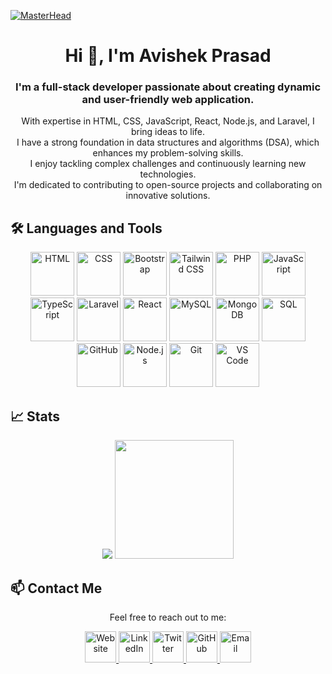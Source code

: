 [![MasterHead](https://i.pinimg.com/originals/2f/f4/28/2ff428006f3ade5f10beac69372062ab.gif)](https://www.apavishek.xyz)
<h1 align="center">Hi 👋, I'm Avishek Prasad</h1>

<h3 align="center">I'm a full-stack developer passionate about creating dynamic and user-friendly web application.</h3>

<p align="center">
  With expertise in HTML, CSS, JavaScript, React, Node.js, and Laravel, I bring ideas to life.<br>
  I have a strong foundation in data structures and algorithms (DSA), which enhances my problem-solving skills.<br>
  I enjoy tackling complex challenges and continuously learning new technologies.<br>
  I'm dedicated to contributing to open-source projects and collaborating on innovative solutions.
</p>




## 🛠 Languages and Tools

<p align="center">
  <img src="https://www.apavishek.xyz/img/skills/html.png" alt="HTML" width="70" height="70">
  <img src="https://www.apavishek.xyz/img/skills/css.png" alt="CSS" width="70" height="70">
  <img src="https://www.apavishek.xyz/img/skills/bootstrap-framework-logo.png" alt="Bootstrap" width="70" height="70">
  <img src="https://www.apavishek.xyz/img/skills/tailwind.png" alt="Tailwind CSS" width="70" height="70">
  <img src="https://www.apavishek.xyz/img/skills/php.png" alt="PHP" width="70" height="70">
  <img src="https://www.apavishek.xyz/img/skills/javascript.png" alt="JavaScript" width="70" height="70">
  <img src="https://www.apavishek.xyz/img/skills/typescript.png" alt="TypeScript" width="70" height="70">
  <img src="https://www.apavishek.xyz/img/skills/laravel-framework-logo.png" alt="Laravel" width="70" height="70">
  <img src="https://www.apavishek.xyz/img/skills/react.png" alt="React" width="70" height="70">
  <img src="https://www.apavishek.xyz/img/skills/mysql.png" alt="MySQL" width="70" height="70">
  <img src="https://www.apavishek.xyz/img/skills/mongo-db.png" alt="MongoDB" width="70" height="70">
  <img src="https://www.apavishek.xyz/img/skills/sql.png" alt="SQL" width="70" height="70">
  <img src="https://www.apavishek.xyz/img/skills/github.png" alt="GitHub" width="70" height="70">
  <img src="https://www.apavishek.xyz/img/skills/nodejs.png" alt="Node.js" width="70" height="70">
  <img src="https://www.apavishek.xyz/img/skills/git.png" alt="Git" width="70" height="70">
  <img src="https://www.apavishek.xyz/img/skills/visual-studio-code.png" alt="VS Code" width="70" height="70">
</p>

## 📈 Stats

<div align="center">
  <img src="https://github-readme-streak-stats.herokuapp.com/?user=avishek999&theme=radical&hide_border=false">
  <img src="https://github-readme-stats.vercel.app/api/top-langs/?username=avishek999&theme=radical&hide_border=false&include_all_commits=false&count_private=false&layout=compact" style="height:190px">
</div>

## 📫 Contact Me

<p align="center">
  Feel free to reach out to me:
</p>
<p align="center">
  <a href="https://www.apavishek.xyz">
    <img src="https://img.icons8.com/3d-fluency/94/000000/domain.png" alt="Website" width="50" height="50">
  </a>
  <a href="https://www.linkedin.com/in/avishek-prasad">
    <img src="https://img.icons8.com/3d-fluency/94/000000/linkedin.png" alt="LinkedIn" width="50" height="50">
  </a>
  <a href="https://twitter.com/avishek_prasad">
    <img src="https://cdn3d.iconscout.com/3d/free/thumb/free-x-10193145-8250224.png" alt="Twitter" width="50" height="50">
  </a>
  <a href="https://github.com/avishek999">
    <img src="https://img.icons8.com/3d-fluency/94/000000/github.png" alt="GitHub" width="50" height="50">
  </a>
  <a href="mailto:avishek999@gmail.com">
    <img src="https://img.icons8.com/3d-fluency/94/000000/gmail.png" alt="Email" width="50" height="50">
  </a>
</p>
